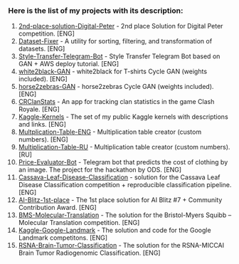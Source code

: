 ### Here is the list of my projects with its description:
1. [2nd-place-solution-Digital-Peter](https://github.com/t0efL/2nd-place-solution-Digital-Peter) - 2nd place Solution for Digital Peter competition. [ENG]
2. [Dataset-Fixer](https://github.com/t0efL/Dataset-Fixer) - A utility for sorting, filtering, and transformation of datasets. [ENG]  
3. [Style-Transfer-Telegram-Bot](https://github.com/t0efL/Style-Transfer-Telegram-Bot) - Style Transfer Telegram Bot based on GAN + AWS deploy tutorial. [ENG]  
4. [white2black-GAN](https://github.com/t0efL/white2black-GAN) - white2black for T-shirts Cycle GAN (weights included). [ENG]  
5. [horse2zebras-GAN](https://github.com/t0efL/horse2zebras-GAN) - horse2zebras Cycle GAN (weights included). [ENG]  
6. [CRClanStats](https://github.com/t0efL/CRClanStats) - An app for tracking clan statistics in the game Clash Royale. [ENG]  
7. [Kaggle-Kernels](https://github.com/t0efL/Kaggle-Kernels) - The set of my public Kaggle kernels with descriptions and links. [ENG]
8. [Multplication-Table-ENG](https://github.com/t0efL/Multplication-Table-ENG) - Multiplication table creator (custom numbers). [ENG]
9. [Multiplication-Table-RU](https://github.com/t0efL/Multiplication-Table-RU) - Multiplication table creator (custom numbers). [RU]
10. [Price-Evaluator-Bot](https://github.com/t0efL/Price-Evaluator-Bot) - Telegram bot that predicts the cost of clothing by an image. The project for the hackathon by ODS. [ENG]
11. [Cassava-Leaf-Disease-Classification](https://github.com/t0efL/Cassava-Leaf-Disease-Classification) - solution for the Cassava Leaf Disease Classification competition + reproducible classification pipeline. [ENG]
12. [AI-Blitz-1st-place](https://github.com/t0efL/AI-Blitz-1st-place) - The 1st place solution for AI Blitz #7 + Community Contribution Award. [ENG]
13. [BMS-Molecular-Translation](https://github.com/xzcodes/BMS-Molecular-Translation) - The solution for the Bristol-Myers Squibb – Molecular Translation competition. [ENG]
14. [Kaggle-Google-Landmark](https://github.com/t0efL/Kaggle-Google-Landmark) - The solution and code for the Google Landmark competitons. [ENG]  
15. [RSNA-Brain-Tumor-Classification](https://www.kaggle.com/c/rsna-miccai-brain-tumor-radiogenomic-classification/discussion/279826#1549791) - The solution for the RSNA-MICCAI Brain Tumor Radiogenomic Classification. [ENG]
